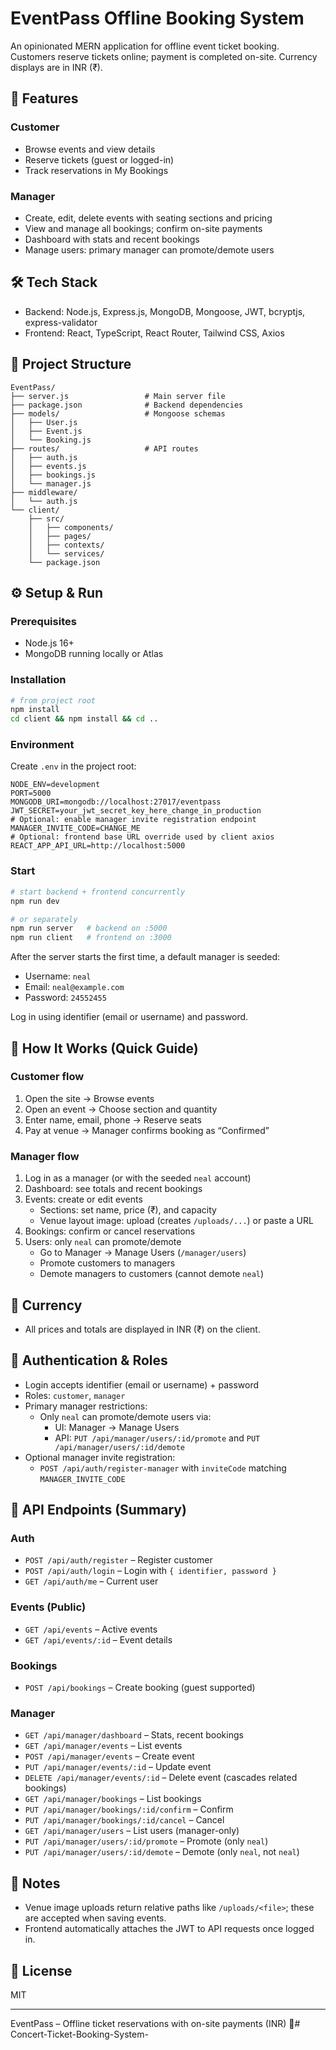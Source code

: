# EventPass Offline Booking System

An opinionated MERN application for offline event ticket booking. Customers reserve tickets online; payment is completed on-site. Currency displays are in INR (₹).

## 🚀 Features

### Customer
- Browse events and view details
- Reserve tickets (guest or logged-in)
- Track reservations in My Bookings

### Manager
- Create, edit, delete events with seating sections and pricing
- View and manage all bookings; confirm on-site payments
- Dashboard with stats and recent bookings
- Manage users: primary manager can promote/demote users

## 🛠 Tech Stack
- Backend: Node.js, Express.js, MongoDB, Mongoose, JWT, bcryptjs, express-validator
- Frontend: React, TypeScript, React Router, Tailwind CSS, Axios

## 📁 Project Structure
```
EventPass/
├── server.js                 # Main server file
├── package.json              # Backend dependencies
├── models/                   # Mongoose schemas
│   ├── User.js
│   ├── Event.js
│   └── Booking.js
├── routes/                   # API routes
│   ├── auth.js
│   ├── events.js
│   ├── bookings.js
│   └── manager.js
├── middleware/
│   └── auth.js
└── client/
    ├── src/
    │   ├── components/
    │   ├── pages/
    │   ├── contexts/
    │   └── services/
    └── package.json
```

## ⚙️ Setup & Run

### Prerequisites
- Node.js 16+
- MongoDB running locally or Atlas

### Installation
```bash
# from project root
npm install
cd client && npm install && cd ..
```

### Environment
Create `.env` in the project root:
```env
NODE_ENV=development
PORT=5000
MONGODB_URI=mongodb://localhost:27017/eventpass
JWT_SECRET=your_jwt_secret_key_here_change_in_production
# Optional: enable manager invite registration endpoint
MANAGER_INVITE_CODE=CHANGE_ME
# Optional: frontend base URL override used by client axios
REACT_APP_API_URL=http://localhost:5000
```

### Start
```bash
# start backend + frontend concurrently
npm run dev

# or separately
npm run server   # backend on :5000
npm run client   # frontend on :3000
```

After the server starts the first time, a default manager is seeded:
- Username: `neal`
- Email: `neal@example.com`
- Password: `24552455`

Log in using identifier (email or username) and password.

## 🧭 How It Works (Quick Guide)

### Customer flow
1. Open the site → Browse events
2. Open an event → Choose section and quantity
3. Enter name, email, phone → Reserve seats
4. Pay at venue → Manager confirms booking as “Confirmed”

### Manager flow
1. Log in as a manager (or with the seeded `neal` account)
2. Dashboard: see totals and recent bookings
3. Events: create or edit events
   - Sections: set name, price (₹), and capacity
   - Venue layout image: upload (creates `/uploads/...`) or paste a URL
4. Bookings: confirm or cancel reservations
5. Users: only `neal` can promote/demote
   - Go to Manager → Manage Users (`/manager/users`)
   - Promote customers to managers
   - Demote managers to customers (cannot demote `neal`)

## 💱 Currency
- All prices and totals are displayed in INR (₹) on the client.

## 🔐 Authentication & Roles
- Login accepts identifier (email or username) + password
- Roles: `customer`, `manager`
- Primary manager restrictions:
  - Only `neal` can promote/demote users via:
    - UI: Manager → Manage Users
    - API: `PUT /api/manager/users/:id/promote` and `PUT /api/manager/users/:id/demote`
- Optional manager invite registration:
  - `POST /api/auth/register-manager` with `inviteCode` matching `MANAGER_INVITE_CODE`

## 📡 API Endpoints (Summary)

### Auth
- `POST /api/auth/register` – Register customer
- `POST /api/auth/login` – Login with `{ identifier, password }`
- `GET /api/auth/me` – Current user

### Events (Public)
- `GET /api/events` – Active events
- `GET /api/events/:id` – Event details

### Bookings
- `POST /api/bookings` – Create booking (guest supported)

### Manager
- `GET /api/manager/dashboard` – Stats, recent bookings
- `GET /api/manager/events` – List events
- `POST /api/manager/events` – Create event
- `PUT /api/manager/events/:id` – Update event
- `DELETE /api/manager/events/:id` – Delete event (cascades related bookings)
- `GET /api/manager/bookings` – List bookings
- `PUT /api/manager/bookings/:id/confirm` – Confirm
- `PUT /api/manager/bookings/:id/cancel` – Cancel
- `GET /api/manager/users` – List users (manager-only)
- `PUT /api/manager/users/:id/promote` – Promote (only `neal`)
- `PUT /api/manager/users/:id/demote` – Demote (only `neal`, not `neal`)

## 📝 Notes
- Venue image uploads return relative paths like `/uploads/<file>`; these are accepted when saving events.
- Frontend automatically attaches the JWT to API requests once logged in.

## 📄 License
MIT

---

EventPass – Offline ticket reservations with on-site payments (INR) 🎫#   C o n c e r t - T i c k e t - B o o k i n g - S y s t e m -  
 